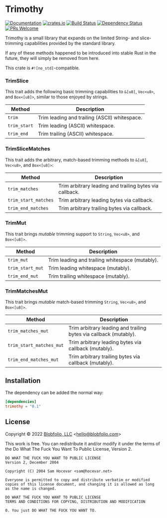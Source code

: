 # Trimothy

[![Documentation](https://docs.rs/trimothy/badge.svg)](https://docs.rs/trimothy/)
[![crates.io](https://img.shields.io/crates/v/trimothy.svg)](https://crates.io/crates/trimothy)
[![Build Status](https://github.com/Blobfolio/trimothy/workflows/Build/badge.svg)](https://github.com/Blobfolio/trimothy/actions)
[![Dependency Status](https://deps.rs/repo/github/blobfolio/trimothy/status.svg)](https://deps.rs/repo/github/blobfolio/trimothy)
[![PRs Welcome](https://img.shields.io/badge/PRs-welcome-brightgreen.svg?style=flat-square)](https://github.com/Blobfolio/trimothy)

Trimothy is a small library that expands on the limited String- and slice-trimming capabilities provided by the standard library.

If any of these methods happened to be introduced into stable Rust in the future, they will simply be removed from here.

This crate is `#![no_std]`-compatible.



### TrimSlice

This trait adds the following basic trimming capabilities to `&[u8]`, `Vec<u8>`, and `Box<[u8]>`, similar to those enjoyed by strings.

| Method | Description |
| ------ | ----------- |
| `trim` | Trim leading and trailing (ASCII) whitespace. |
| `trim_start` | Trim leading (ASCII) whitespace. |
| `trim_end` | Trim trailing (ASCII) whitespace. |


### TrimSliceMatches

This trait adds the arbitrary, match-based trimming methods to `&[u8]`, `Vec<u8>`, and `Box<[u8]>`:

| Method | Description |
| ------ | ----------- |
| `trim_matches` | Trim arbitrary leading and trailing bytes via callback. |
| `trim_start_matches` | Trim arbitrary leading bytes via callback. |
| `trim_end_matches` | Trim arbitrary trailing bytes via callback. |


### TrimMut

This trait brings _mutable_ trimming support to `String`, `Vec<u8>`, and `Box<[u8]>`.

| Method | Description |
| ------ | ----------- |
| `trim_mut` | Trim leading and trailing whitespace (mutably). |
| `trim_start_mut` | Trim leading whitespace (mutably). |
| `trim_end_mut` | Trim trailing whitespace (mutably). |


### TrimMatchesMut

This trait brings _mutable_ match-based trimming `String`, `Vec<u8>`, and `Box<[u8]>`.

| Method | Description |
| ------ | ----------- |
| `trim_matches_mut` | Trim arbitrary leading and trailing bytes via callback (mutably). |
| `trim_start_matches_mut` | Trim arbitrary leading bytes via callback (mutably). |
| `trim_end_matches_mut` | Trim arbitrary trailing bytes via callback (mutably). |



## Installation

The dependency can be added the normal way:

```toml
[dependencies]
trimothy = "0.1"
```



## License

Copyright © 2022 [Blobfolio, LLC](https://blobfolio.com) &lt;hello@blobfolio.com&gt;

This work is free. You can redistribute it and/or modify it under the terms of the Do What The Fuck You Want To Public License, Version 2.

    DO WHAT THE FUCK YOU WANT TO PUBLIC LICENSE
    Version 2, December 2004
    
    Copyright (C) 2004 Sam Hocevar <sam@hocevar.net>
    
    Everyone is permitted to copy and distribute verbatim or modified
    copies of this license document, and changing it is allowed as long
    as the name is changed.
    
    DO WHAT THE FUCK YOU WANT TO PUBLIC LICENSE
    TERMS AND CONDITIONS FOR COPYING, DISTRIBUTION AND MODIFICATION
    
    0. You just DO WHAT THE FUCK YOU WANT TO.
